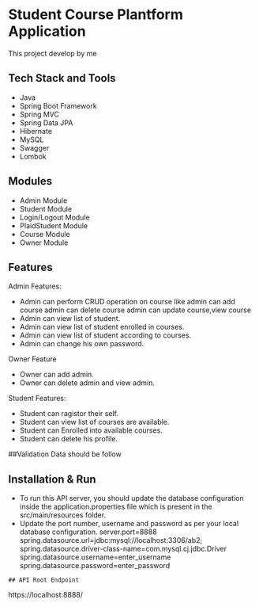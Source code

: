 # Student Course Plantform Application


This project develop by me

## Tech Stack and Tools
- Java
- Spring Boot Framework
- Spring MVC
- Spring Data JPA
- Hibernate
- MySQL
- Swagger
- Lombok


## Modules
- Admin Module
- Student Module
- Login/Logout Module
- PlaidStudent Module
- Course Module
- Owner Module

## Features
Admin Features:
 - Admin can perform CRUD operation on course like admin can add course admin can delete course admin can update course,view course
 - Admin can view list of student.
 - Admin can view list of student enrolled in courses.
 - Admin can view list of student according to courses.
 - Admin can change his own password.
 
 Owner Feature
 - Owner can add admin.
 - Owner can delete admin and view admin.
 
 
Student Features:
 - Student can ragistor their self.
 - Student can view list of courses are available.
 - Student can Enrolled into available courses.
 - Student can delete his profile.
 
 ##Validation
 Data should be follow 
  
## Installation & Run
- To run this API server, you should update the database configuration inside the application.properties file which is present in the src/main/resources folder.
- Update the port number, username and password as per your local database configuration.
server.port=8888
spring.datasource.url=jdbc:mysql://localhost:3306/ab2;
spring.datasource.driver-class-name=com.mysql.cj.jdbc.Driver
spring.datasource.username=enter_username
spring.datasource.password=enter_password
```
## API Root Endpoint
```
https://localhost:8888/
```
